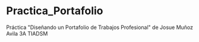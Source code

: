 # Practica_Portafolio
Práctica "Diseñando un Portafolio de Trabajos Profesional" de Josue Muñoz Avila 3A TIADSM 
